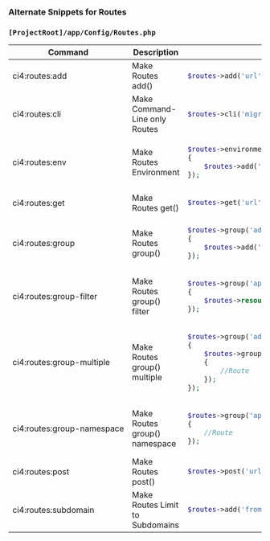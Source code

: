 ### Alternate Snippets for Routes

### `[ProjectRoot]/app/Config/Routes.php`

<table>
<thead>
<tr>
<th align="center">Command</th>
<th align="center">Description</th>
<th align="center">Output</th>
</tr>
</thead>
<tbody>
<tr>
<td nowrap>ci4:routes:add</td>
<td>Make Routes add() </td>
<td>

```php
$routes->add('url', 'ControllerName::index');
```

</td>
</tr>
<!--  -->
<tr>
<td nowrap>ci4:routes:cli</td>
<td>Make Command-Line only Routes</td>
<td>

```php
$routes->cli('migrate', 'App\Database::migrate');
```

</td>
</tr>
<!--  -->
<tr>
<td nowrap>ci4:routes:env</td>
<td>Make Routes Environment</td>
<td>

```php
$routes->environment('development' , function($routes)
{
    $routes->add('builder','Tools\Builder::index');
});
```

</td>
</tr>
<!--  -->
<tr>
<td nowrap>ci4:routes:get</td>
<td>Make Routes get()</td>
<td>

```php
$routes->get('url', 'ControllerName::index');
```

</td>
</tr>
<!--  -->
<tr>
<td nowrap>ci4:routes:group</td>
<td>Make Routes group()</td>
<td>

```php
$routes->group('admin', function($routes)
{
    $routes->add('url', 'ControllerName::index');
});
```

</td>
</tr>
<!--  -->
<tr>
<td nowrap>ci4:routes:group-filter</td>
<td>Make Routes group() filter</td>
<td>

```php
$routes->group('api' , ['filter' => 'api-auth'], function($routes)
{
    $routes->resource('url');
});
```

</td>
</tr>
<!--  -->
<tr>
<td nowrap>ci4:routes:group-multiple</td>
<td>Make Routes group() multiple</td>
<td>

```php
$routes->group('admin', function($routes)
{
    $routes->group('users', function($routes)
    {
        //Route
    });
});
```

</td>
</tr>
<!--  -->
<tr>
<td nowrap>ci4:routes:group-namespace</td>
<td>Make Routes group() namespace</td>
<td>

```php
$routes->group('api' , ['namespace' => 'App\API\v1'], function($routes)
{
    //Route
});
```

</td>
</tr>
<!--  -->
<tr>
<td nowrap>ci4:routes:post</td>
<td>Make Routes post()</td>
<td>

```php
$routes->post('url', 'ControllerName::index');
```

</td>
</tr>
<!--  -->
<tr>
<td nowrap>ci4:routes:subdomain</td>
<td>Make Routes Limit to Subdomains</td>
<td>

```php
$routes->add('from', 'to', ['subdomain' => '*']);
```

</td>
</tr>
<!--  -->
</tbody>
</table>
